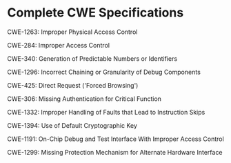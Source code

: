 

# Complete CWE Specifications

CWE-1263: Improper Physical Access Control

CWE-284: Improper Access Control

CWE-340: Generation of Predictable Numbers or Identifiers

CWE-1296: Incorrect Chaining or Granularity of Debug Components

CWE-425: Direct Request ('Forced Browsing')

CWE-306: Missing Authentication for Critical Function

CWE-1332: Improper Handling of Faults that Lead to Instruction Skips

CWE-1394: Use of Default Cryptographic Key

CWE-1191: On-Chip Debug and Test Interface With Improper Access Control

CWE-1299: Missing Protection Mechanism for Alternate Hardware Interface